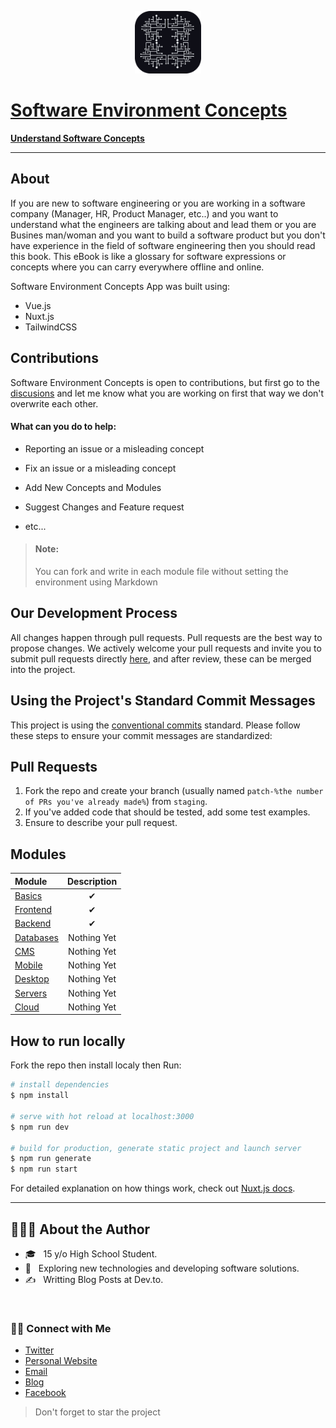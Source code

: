 
<p align="center">
<a href="https://softwareconcepts.vercel.app/">
  <img height=100 src="/static/logo.svg"/>
  <h1>Software Environment Concepts</h1>
  <strong>Understand Software Concepts</strong></a>
</p>

---

## About

If you are new to software engineering or you are working in a software company (Manager, HR, Product Manager, etc..) and you want to understand what the engineers are talking about and lead them or you are Busines man/woman and you want to build a software product but you don't have experience in the field of software engineering then you should read this book. This eBook is like a glossary for software expressions or concepts where you can carry everywhere offline and online.

Software Environment Concepts App was built using:

- Vue.js
- Nuxt.js
- TailwindCSS

## Contributions

Software Environment Concepts is open to contributions, but first go to the [discusions](https://github.com/Amr2812/software-environment-concepts/discussions) and let me know what you are working on first that way we don't overwrite each other.

#### What can you do to help:

- Reporting an issue or a misleading concept

- Fix an issue or a misleading concept

- Add New Concepts and Modules

- Suggest Changes and Feature request

- etc...

> #### Note:
>
> You can fork and write in each module file without setting the environment using Markdown

## Our Development Process

All changes happen through pull requests. Pull requests are the best way to propose changes. We actively welcome your pull requests and invite you to submit pull requests directly [here](https://github.com/Amr2812/software-environment-concepts/pulls), and after review, these can be merged into the project.

## Using the Project's Standard Commit Messages

This project is using the [conventional commits](https://www.conventionalcommits.org/en/v1.0.0/) standard. Please follow these steps to ensure your
commit messages are standardized:

## Pull Requests

1. Fork the repo and create your branch (usually named `patch-%the number of PRs you've already made%`) from `staging`.
2. If you've added code that should be tested, add some test examples.
3. Ensure to describe your pull request.

## Modules

| Module                           | Description |
| :------------------------------- | :---------: |
| [Basics](content/basics.md)      |      ✔      |
| [Frontend](content/frontend.md)  |      ✔      |
| [Backend](content/backend.md)    |      ✔      |
| [Databases](content/databses.md) | Nothing Yet |
| [CMS](content/cms.md)            | Nothing Yet |
| [Mobile](content/mobile.md)      | Nothing Yet |
| [Desktop](content/desktop.md)    | Nothing Yet |
| [Servers](content/servers.md)    | Nothing Yet |
| [Cloud](content/cloud.md)        | Nothing Yet |

## How to run locally

Fork the repo then install localy then Run:

```bash
# install dependencies
$ npm install

# serve with hot reload at localhost:3000
$ npm run dev

# build for production, generate static project and launch server
$ npm run generate
$ npm run start
```

For detailed explanation on how things work, check out [Nuxt.js docs](https://nuxtjs.org).

---

## 👨🏻‍💻 About the Author

- 🎓 &nbsp; 15 y/o High School Student.
- 🤔 &nbsp; Exploring new technologies and developing software solutions.
- ✍️ &nbsp; Writting Blog Posts at Dev.to.

<br/>

<h3> 🤝🏻 Connect with Me </h3>

<p align="center">
<ul>
  <li>
    <a href="https://twitter.com/AmrElmohamady2" target="_blank" >Twitter</a> 
  </li> 
  <li>
    <a href="https://amr-elmohamady.netlify.app/" target="_blank" >Personal Website</a>
  </li>
  <li>
    <a href="mailto:ana.osama.elmohamady@gmail.com">Email</a>
  </li>
  <li>
    <a href="https://dev.to/amrelmohamady" target="_blank" >Blog</a>
  </li>
  <li>
    <a href="https://www.facebook.com/amr.elmohamady.1426/" target="_blank" >Facebook</a>
  </li> 
</ul>
</p>

> Don't forget to star the project
